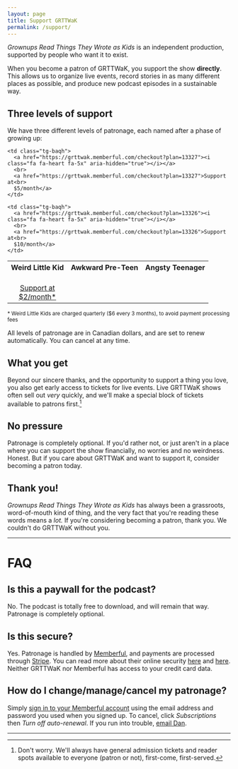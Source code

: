 ```yaml
---
layout: page
title: Support GRTTWaK
permalink: /support/
---
```


*Grownups Read Things They Wrote as Kids* is an independent production, supported by people who want it to exist.

When you become a patron of GRTTWaK, you support the show **directly**. This allows us to organize live events, record stories in as many different places as possible, and produce new podcast episodes in a sustainable way.


## Three levels of support

We have three different levels of patronage, each named after a phase of growing up:

<style type="text/css">
.tg  {border-collapse:collapse;border-spacing:0;}
.tg .tg-baqh{text-align:center;vertical-align:top}
.fa-heart {
  color: #f37749;
}
</style>


<table class="tg">
  <tr>
    <th>Weird Little Kid</th>
    <th>Awkward Pre-Teen</th>
    <th>Angsty Teenager</th>
  </tr>
  <tr>
    <td class="tg-baqh">
      <a href="https://grttwak.memberful.com/checkout?plan=13328"><i class="fa fa-heart fa-5x" aria-hidden="true"></i></a>
      <br>
      <a href="https://grttwak.memberful.com/checkout?plan=13328">Support at<br>
      $2/month*</a>
    </td>

    <td class="tg-baqh">
      <a href="https://grttwak.memberful.com/checkout?plan=13327"><i class="fa fa-heart fa-5x" aria-hidden="true"></i></a>
      <br>
      <a href="https://grttwak.memberful.com/checkout?plan=13327">Support at<br>
      $5/month</a>
    </td>

    <td class="tg-baqh">
      <a href="https://grttwak.memberful.com/checkout?plan=13326"><i class="fa fa-heart fa-5x" aria-hidden="true"></i></a>
      <br>
      <a href="https://grttwak.memberful.com/checkout?plan=13326">Support at<br>
      $10/month</a>
    </td>
  </tr>
</table>

<small>* Weird Little Kids are charged quarterly ($6 every 3 months), to avoid payment processing fees</small>

All levels of patronage are in Canadian dollars, and are set to renew automatically. You can cancel at any time.

## What you get

Beyond our sincere thanks, and the opportunity to support a thing you love, you also get early access to tickets for live events. Live GRTTWaK shows often sell out *very* quickly, and we'll make a special block of tickets available to patrons first.[^tickets]

## No pressure

Patronage is completely optional. If you'd rather not, or just aren't in a place where you can support the show financially, no worries and no weirdness. Honest. But if you care about GRTTWaK and want to support it, consider becoming a patron today.

## Thank you!

*Grownups Read Things They Wrote as Kids* has always been a grassroots, word-of-mouth kind of thing, and the very fact that you're reading these words means a *lot.* If you're considering becoming a patron, thank you. We couldn't do GRTTWaK without you.

***

# FAQ

## Is this a paywall for the podcast?

No. The podcast is totally free to download, and will remain that way. Patronage is completely optional.

## Is this secure?

Yes. Patronage is handled by [Memberful](https://memberful.com/), and payments are processed through [Stripe](https://stripe.com). You can read more about their online security [here](https://memberful.com/help/general/security/) and [here](https://stripe.com/docs/security). Neither GRTTWaK nor Memberful has access to your credit card data.

## How do I change/manage/cancel my patronage?

Simply [sign in to your Memberful account](https://grttwak.memberful.com/account) using the email address and password you used when you signed up. To cancel, click *Subscriptions* then *Turn off auto-renewal*. If you run into trouble, [email Dan](mailto:dan@grownupsreadthingstheywroteaskids.com).

***

[^tickets]: Don't worry. We'll always have general admission tickets and reader spots available to everyone (patron or not), first-come, first-served.